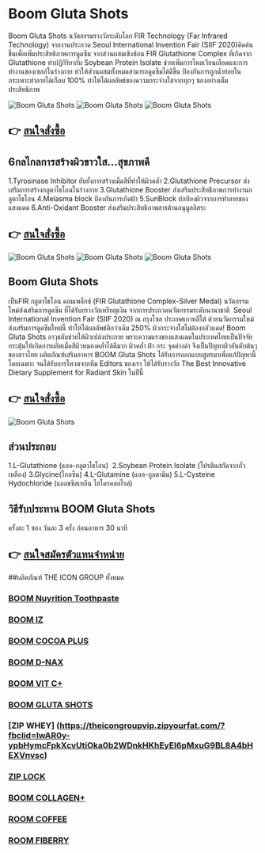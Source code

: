 # Boom Gluta Shots 
Boom Gluta Shots นวัตกรรมรางวัลระดับโลก FIR Technology (Far Infrared Technology) จากงานประกวด Seoul International Invention Fair (SIIF 2020)คิดค้นขึ้นเพื่อเพิ่มประสิทธิภาพการดูดซึม จากส่วนผสมเชิงซ้อน FIR Glutathione Complex ที่เกิดจาก Glutathione ทำปฏิกิริยากับ Soybean Protein Isolate ช่วยเพิ่มการไหลเวียนเลือดและการทำงานของเซลล์ในร่างกาย ทำให้ส่วนผสมทั้งหมดสามารถดูดซึมได้ดีขึ้น ป้องกันการถูกน้ำย่อยในกระเพาะทำลายได้เกือบ 100% ทำให้ได้ผลลัพธ์ของความกระจ่างใสจากทุกๆ ซองอย่างเต็มประสิทธิภาพ

![Boom Gluta Shots](https://github.com/ambkingdom/boom-gluta-shots/blob/master/image/r2.jpg)
![Boom Gluta Shots](https://github.com/ambkingdom/boom-gluta-shots/blob/master/image/fir.jpg)
![Boom Gluta Shots](https://github.com/ambkingdom/boom-gluta-shots/blob/master/image/r1.jpg)
   
## 👉 [สนใจสั่งซื้อ](https://theicongroupvip.glutashots.com/?fbclid=IwAR03PlU99BuG7Nh_-68Eu186rKPBUXa0DsJoPlda1mvVaq5zcnHHlUIXx_0)
## 6กลไกลการสร้างผิวขาวใส...สุขภาพดี
1.Tyrosinase Inhibitor ยับยั้งการสร้างเม็ดสีที่ทำให้ผิวคล้ำ
2.Glutathione Precursor ส่งเสริมการสร้างกลูตาไธโอนในร่างกาย
3.Glutathione Booster ส่งเสริมประสิทธิภาพการทำงานกลูตาไธโอน
4.Melasma block ป้องกันการเกิดฝ้า
5.SunBlock ปกป้องผิวจากการทำลายของแสงแดด
6.Anti-Oxidant Booster ส่งเสริมประสิทธิภาพสารต้านอนุมูลอิสระ

## 👉 [สนใจสั่งซื้อ](https://theicongroupvip.glutashots.com/?fbclid=IwAR03PlU99BuG7Nh_-68Eu186rKPBUXa0DsJoPlda1mvVaq5zcnHHlUIXx_0)

![Boom Gluta Shots](https://github.com/ambkingdom/boom-gluta-shots/blob/master/image/020.jpg)
![Boom Gluta Shots](https://github.com/ambkingdom/boom-gluta-shots/blob/master/image/021.jpg)
![Boom Gluta Shots](https://github.com/ambkingdom/boom-gluta-shots/blob/master/image/022.jpg)
   
## Boom Gluta Shots 
เป็นFIR กลูตาไธโอน คอมเพล็กซ์ (FIR Glutathione Complex-Silver Medal) นวัตกรรมใหม่ส่งเสริมการดูดซึม ที่ได้รับยรางวัลเหรียญเงิน จากการประกวดนวัตกรรมระดับนานาชาติ  Seoul International Invention Fair (SIIF 2020) ณ กรุงโซล ประเทศเกาหลีใต้
ด้วยนวัตกรรมใหม่ส่งเสริมการดูดซึมใหม่นี้ ทำให้ได้ผลลัพธ์ดีกว่าเดิม 250%
ผิวกระจ่างใสไม่ต้องกลัวแดด! Boom Gluta Shots อาวุธลับช่วยให้ผิวเปล่งประกาย พราะความแรงของแสงแดดในประเทศไทยเป็นปัจจัยกระตุ้นให้เกิดการผลิตเม็ดสีผิวหมองคล้ำได้ดีมาก ผิวคล้ำ ฝ้า กระ จุดด่างดำ จึงเป็นปัญหาผิวอันดับต้นๆของสาวไทย ผลิตภัณฑ์เสริมอาหาร BOOM Gluta Shots ได้รับการออกแบบสูตรมาเพื่อแก้ปัญหานี้โดยเฉพาะ จนได้รับการโหวตจากทีม Editors ของเรา ให้ได้รับรางวัล The Best Innovative Dietary Supplement for Radiant Skin ในปีนี้
## 👉 [สนใจสั่งซื้อ](https://theicongroupvip.glutashots.com/?fbclid=IwAR03PlU99BuG7Nh_-68Eu186rKPBUXa0DsJoPlda1mvVaq5zcnHHlUIXx_0)

 ![Boom Gluta Shots](https://github.com/ambkingdom/boom-gluta-shots/blob/master/image/boom.png)

## ส่วนประกอบ
1.L-Glutathione (แอล-กลูตาไธโอน) 
2.Soybean Protein Isolate (โปรตีนสกัดจากถั่วเหลือง)
3.Glycine(ไกลซีน)
4.L-Glutamine (แอล-กูลตามีน)
5.L-Cysteine Hydochloride (แอลขซิสเทอีน ไฮโดรคลอไรค์)

## วิธีรับประทาน BOOM Gluta Shots 
ครั้งละ 1 ซอง วันละ 3 ครั้ง ก่อนอาหาร 30 นาที
## 👉 [สนใจสมัครตัวแทนจำหน่าย](https://theicongroupvip.theicongroup.co.th/vip/?fbclid=IwAR29k6qJl7g4uDvu4akBx3p5-fLFqbV5KYSJl47GHGw2MIiNZpVJA8G9lYw)

##ผลิตภัณฑ์ THE ICON GROUP ทั้งหมด
### [BOOM Nuyrition Toothpaste](https://theicongroupvip.boomtoothpaste.com)
### [BOOM IZ](https://theicongroupvip.theiconboomiz.com)
### [BOOM COCOA PLUS](https://theicongroupvip.boomcocoa.com/?fbclid=IwAR3xKKrbknajxB6ikRvZY6AbDTGd6OJQRlqwf7gPWQvVosbAP_BbyGuNHj0)
### [BOOM D-NAX](https://theicongroupvip.boomdnax.com/?fbclid=IwAR0i5TcfOo22DW1JuhOwpp1CqhegV4_uWg1hvg6NF5Oh9hPfKB923q84Rzc)
### [BOOM VIT C+](https://theicongroupvip.boomvitc.com/?fbclid=IwAR1ZDYVHptnPTt6QGYG5IKWOhZ34ZYdiNalwgeLZVregI85MZP2lEu5vnqU)
### [BOOM GLUTA SHOTS](https://theicongroupvip.glutashots.com/?fbclid=IwAR03PlU99BuG7Nh_-68Eu186rKPBUXa0DsJoPlda1mvVaq5zcnHHlUIXx_0)
### [ZIP WHEY] (https://theicongroupvip.zipyourfat.com/?fbclid=IwAR0y-ypbHymcFpkXcvUtiOka0b2WDnkHKhEyEI6pMxuG9BL8A4bHEXVnvsc)
### [ZIP LOCK](https://theicongroupvip.zipyourfat.com/?fbclid=IwAR0y-ypbHymcFpkXcvUtiOka0b2WDnkHKhEyEI6pMxuG9BL8A4bHEXVnvsc)
### [BOOM COLLAGEN+](https://theicongroupvip.boomcollagenplus.com/?fbclid=IwAR2sPcJkKRRN3bIfEwZSmFmJ1cBlL3zunCMQJQt2GfKY625GkpwQBzANim0)
### [ROOM COFFEE](https://theicongroupvip.iconroomcoffee.com/?fbclid=IwAR1hVlKLZ1xteXgwZRDk67payNcix3Q71B0fGIa_yjnUmsIRO9kKa3fgabU)
### [ROOM FIBERRY](https://theicongroupvip.roomfiberry.com/?fbclid=IwAR0fvV98n01jaYRUTTzNlNoz5bEKVwmwGGO1IECWwz73_iJPAkrqqr7kDFs)
